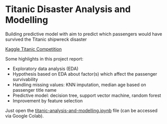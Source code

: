 # Titanic Disaster Analysis and Modelling

Building predictive model with aim to predict which passengers would have survived the Titanic shipwreck disaster

[Kaggle Titanic Competition](https://www.kaggle.com/c/titanic)

Some highlights in this project report:
- Exploratory data analysis (EDA)
- Hypothesis based on EDA about factor(s) which affect the passenger survivability
- Handling missing values: KNN imputation, median age based on passenger title name
- Predictive model: decision tree, support vector machine, random forest
- Improvement by feature selection

Just open the [titanic-analysis-and-modelling.ipynb](https://github.com/MisaelNatanael97/Titanic-Disaster-Analysis-and-Modelling/blob/master/titanic-analysis-and-modelling.ipynb) file (can be accessed via Google Colab).
